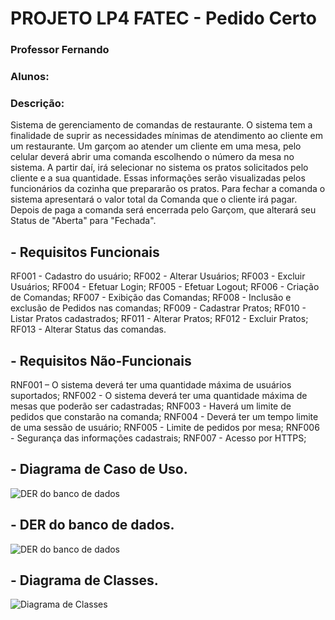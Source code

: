 # PROJETO LP4 FATEC - Pedido Certo
### Professor Fernando
### Alunos: 
### Descrição: 
Sistema de gerenciamento de comandas de restaurante. O sistema tem a finalidade de suprir as necessidades mínimas de atendimento ao cliente em um restaurante.
Um garçom ao atender um cliente em uma mesa, pelo celular deverá abrir uma comanda escolhendo o número da mesa no sistema. A partir daí, irá selecionar no sistema os pratos solicitados pelo cliente e a sua quantidade. Essas informações serão visualizadas pelos funcionários da cozinha que prepararão os pratos. Para fechar a comanda o sistema apresentará o valor total da Comanda que o cliente irá pagar. Depois de paga a comanda será encerrada pelo Garçom, que alterará seu Status de "Aberta" para "Fechada".

## - Requisitos Funcionais
RF001 - Cadastro do usuário;
RF002 - Alterar Usuários;
RF003 - Excluir Usuários;
RF004 - Efetuar Login;
RF005 - Efetuar Logout;
RF006 - Criação de Comandas;
RF007 - Exibição das Comandas;
RF008 - Inclusão e exclusão de Pedidos nas comandas;
RF009 - Cadastrar Pratos;
RF010 - Listar Pratos cadastrados;
RF011 - Alterar Pratos;
RF012 - Excluir Pratos;
RF013 - Alterar Status das comandas.

## - Requisitos Não-Funcionais
RNF001 – O sistema deverá ter uma quantidade máxima de usuários suportados;
RNF002 - O sistema deverá ter uma quantidade máxima de mesas que poderão ser     cadastradas;
RNF003 - Haverá um limite de pedidos que constarão na comanda;
RNF004 - Deverá ter um tempo limite de uma sessão de usuário;
RNF005 - Limite de pedidos por mesa;
RNF006 - Segurança das informações cadastrais;
RNF007 - Acesso por HTTPS;

## - Diagrama de Caso de Uso.
![DER do banco de dados](https://github.com/Marcoskisto/pedidoCerto-lab4-fatec/blob/master/CasoDeUso_PedidoCerto(Draw%20io).jpg)

## - DER do banco de dados.
![DER do banco de dados](https://github.com/Marcoskisto/pedidoCerto-lab4-fatec/blob/master/DER_PedidoCerto.jpg)

## - Diagrama de Classes.
![Diagrama de Classes](https://github.com/Marcoskisto/pedidoCerto-lab4-fatec/blob/master/ClassDiagram.jpg)
